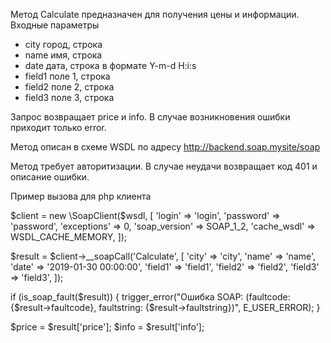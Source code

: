 
Метод Calculate предназначен для получения цены и информации. Входные параметры

- city город, строка
- name имя, строка
- date дата, строка в формате Y-m-d H:i:s
- field1 поле 1, строка
- field2 поле 2, строка
- field3 поле 3, строка

Запрос возвращает price и info. В случае возникновения ошибки приходит только error.

Метод описан в схеме WSDL по адресу http://backend.soap.mysite/soap

Метод требует авторитизации. В случае неудачи возвращает код 401 и описание ошибки.

Пример вызова для php клиента

$client = new \SoapClient($wsdl, [
	'login' => 'login',
	'password' => 'password',
	'exceptions' => 0,
	'soap_version' => SOAP_1_2,
	'cache_wsdl' => WSDL_CACHE_MEMORY,
]);

$result = $client->__soapCall('Calculate', [
	'city' => 'city',
	'name' => 'name',
	'date' => '2019-01-30 00:00:00',
	'field1' => 'field1',
	'field2' => 'field2',
	'field3' => 'field3',
]);

if (is_soap_fault($result)) {
	trigger_error("Ошибка SOAP: (faultcode: {$result->faultcode}, faultstring: {$result->faultstring})", E_USER_ERROR);
} 

$price = $result['price'];
$info = $result['info'];
